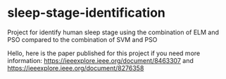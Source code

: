 # sleep-stage-identification
Project for identify human sleep stage using the combination of ELM and PSO compared to the combination of SVM and PSO

Hello, here is the paper published for this project if you need more information:
https://ieeexplore.ieee.org/document/8463307
and
https://ieeexplore.ieee.org/document/8276358
